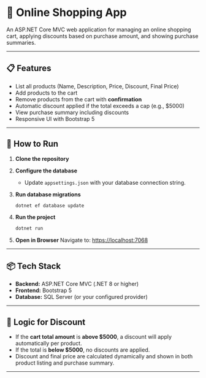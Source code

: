 ﻿# 🛒 Online Shopping App

An ASP.NET Core MVC web application for managing an online shopping cart, applying discounts based on purchase amount, and showing purchase summaries.

---

## 📋 Features

- List all products (Name, Description, Price, Discount, Final Price)
- Add products to the cart
- Remove products from the cart with **confirmation**
- Automatic discount applied if the total exceeds a cap (e.g., $5000)
- View purchase summary including discounts
- Responsive UI with Bootstrap 5

---

## 🚀 How to Run

1. **Clone the repository**

2. **Configure the database**
    - Update `appsettings.json` with your database connection string.

3. **Run database migrations**
    ```bash
    dotnet ef database update
    ```

4. **Run the project**
    ```bash
    dotnet run
    ```

5. **Open in Browser**
    Navigate to: [https://localhost:7068](https://localhost:7068)

---

## 📦 Tech Stack

- **Backend:** ASP.NET Core MVC (.NET 8 or higher)
- **Frontend:** Bootstrap 5
- **Database:** SQL Server (or your configured provider)

---

## 🎯 Logic for Discount

- If the **cart total amount** is **above $5000**, a discount will apply automatically per product.
- If the total is **below $5000**, no discounts are applied.
- Discount and final price are calculated dynamically and shown in both product listing and purchase summary.

---
